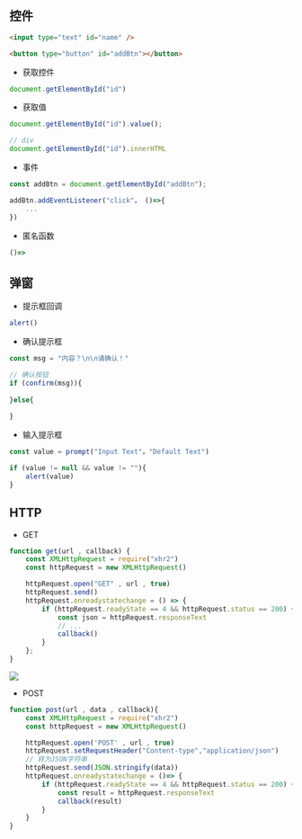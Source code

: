 <!--
 * @Description: 
 * @Version: 1.0
 * @Author: DaLao
 * @Email: dalao_li@163.com
 * @Date: 2021-03-18 16:29:32
 * @LastEditors: DaLao
 * @LastEditTime: 2022-01-01 01:45:06
-->

## 控件

```html
<input type="text" id="name" />

<button type="button" id="addBtn"></button>
```

- 获取控件

```js
document.getElementById("id")
```

- 获取值

```js
document.getElementById("id").value();

// div
document.getElementById("id").innerHTML
```

- 事件

```js
const addBtn = document.getElementById("addBtn");

addBtn.addEventListener("click"， ()=>{
    ...
})
```

- 匿名函数

```js
()=>
```

## 弹窗

- 提示框回调

```js
alert()
```

- 确认提示框
 
```js
const msg = "内容？\n\n请确认！"

// 确认按钮
if (confirm(msg)){
    
}else{
    
}
```

- 输入提示框

```js
const value = prompt("Input Text"，"Default Text")

if (value != null && value != ""){
    alert(value)
}
```


## HTTP

- GET

```js
function get(url , callback) {
    const XMLHttpRequest = require("xhr2")
    const httpRequest = new XMLHttpRequest()

    httpRequest.open("GET" , url , true)
    httpRequest.send()
    httpRequest.onreadystatechange = () => {
        if (httpRequest.readyState == 4 && httpRequest.status == 200) {
            const json = httpRequest.responseText
            // ...
            callback()
        }
    };
}
```

![](https://cdn.hurra.ltd/img/20211113203754.png)

- POST

```js
function post(url , data , callback){
    const XMLHttpRequest = require("xhr2")
    const httpRequest = new XMLHttpRequest()

    httpRequest.open('POST' , url , true)
    httpRequest.setRequestHeader("Content-type","application/json")
    // 转为JSON字符串
    httpRequest.send(JSON.stringify(data))
    httpRequest.onreadystatechange = ()=> {
        if (httpRequest.readyState == 4 && httpRequest.status == 200) {
            const result = httpRequest.responseText
            callback(result)
        }
    }
}
```
